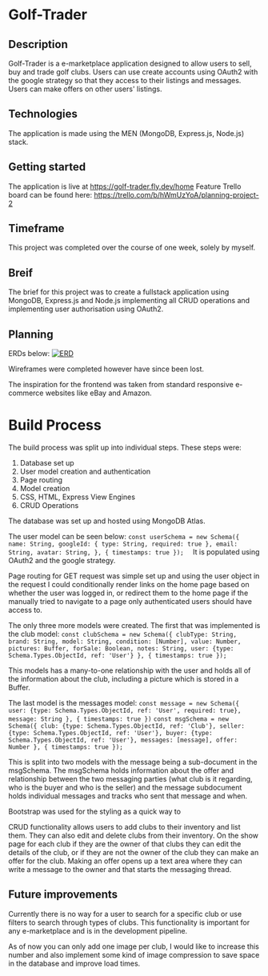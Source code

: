 # Golf-Trader

## Description

Golf-Trader is a e-marketplace application designed to allow users to sell, buy and trade golf clubs. Users can use create accounts using OAuth2 with the google strategy so that they access to their listings and messages. Users can make offers on other users' listings.

## Technologies
The application is made using the MEN (MongoDB, Express.js, Node.js) stack. 


## Getting started
The application is live at https://golf-trader.fly.dev/home 
Feature Trello board can be found here: https://trello.com/b/hWmUzYoA/planning-project-2


## Timeframe
This project was completed over the course of one week, solely by myself.


## Breif
The brief for this project was to create a fullstack application using MongoDB, Express.js and Node.js implementing all CRUD operations and implementing user authorisation using OAuth2.


## Planning
ERDs below:
[![ERD](https://imgur.com/PQLbuwT)](https://littlesoterios.imgur.com/)

Wireframes were completed however have since been lost.

The inspiration for the frontend was taken from standard responsive e-commerce websites like eBay and Amazon.

# Build Process
The build process was split up into individual steps. These steps were:
1. Database set up
2. User model creation and authentication
3. Page routing
4. Model creation
5. CSS, HTML, Express View Engines
6. CRUD Operations
   
The database was set up and hosted using MongoDB Atlas.

The user model can be seen below: 
`const userSchema = new Schema({
  name: String,
  googleId: {
    type: String,
    required: true
  },
  email: String,
  avatar: String,
}, {
  timestamps: true
}); 
`
It is populated using OAuth2 and the google strategy.

Page routing for GET request was simple set up and using the user object in the request I could conditionally render links on the home page based on whether the user was logged in, or redirect them to the home page if the manually tried to navigate to a page only authenticated users should have access to.

The only three more models were created. The first that was implemented is the club model:
`const clubSchema = new Schema({
  clubType: String,
  brand: String,
  model: String,
  condition: [Number],
  value: Number,
  pictures: Buffer,
  forSale: Boolean,
  notes: String,
  user: {type: Schema.Types.ObjectId, ref: 'User'}
}, {
  timestamps: true
});`

This models has a many-to-one relationship with the user and holds all of the information about the club, including a picture which is stored in a Buffer.

The last model is the messages model: 
`const message = new Schema({
    user: {type: Schema.Types.ObjectId, ref: 'User', required: true},
    message: String
  }, {
    timestamps: true
  })`
`const msgSchema = new Schema({
    club: {type: Schema.Types.ObjectId, ref: 'Club'},
    seller: {type: Schema.Types.ObjectId, ref: 'User'},
    buyer: {type: Schema.Types.ObjectId, ref: 'User'},
    messages: [message],
    offer: Number
  }, {
    timestamps: true
  });`

This is split into two models with the message being a sub-document in the msgSchema. The msgSchema holds information about the offer and relationship between the two messaging parties (what club is it regarding, who is the buyer and who is the seller) and the message subdocument holds individual messages and tracks who sent that message and when. 

Bootstrap was used for the styling as a quick way to 

CRUD functionality allows users to add clubs to their inventory and list them. They can also edit and delete clubs from their inventory. On the show page for each club if they are the owner of that clubs they can edit the details of the club, or if they are not the owner of the club they can make an offer for the club. Making an offer opens up a text area where they can write a message to the owner and that starts the messaging thread.



## Future improvements
Currently there is no way for a user to search for a specific club or use filters to search through types of clubs. This functionality is important for any e-marketplace and is in the development pipeline. 

As of now you can only add one image per club, I would like to increase this number and also implement some kind of image compression to save space in the database and improve load times.

